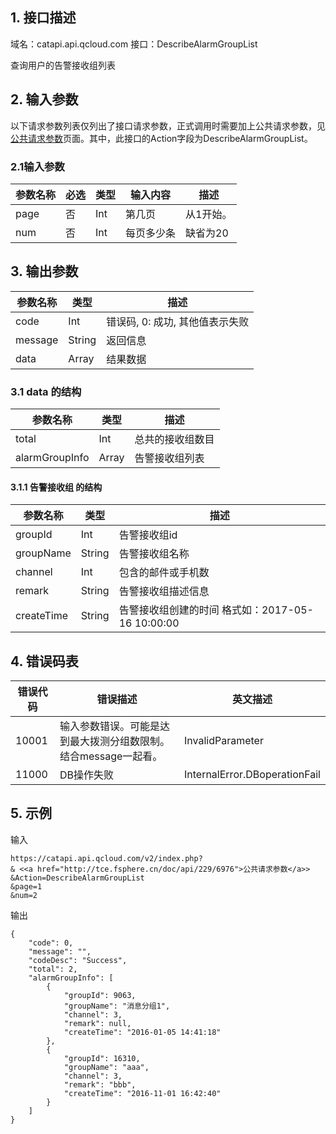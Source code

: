 ## 1. 接口描述

域名：catapi.api.qcloud.com
接口：DescribeAlarmGroupList



查询用户的告警接收组列表

## 2. 输入参数

以下请求参数列表仅列出了接口请求参数，正式调用时需要加上公共请求参数，见<a href="/doc/api/405/公共请求参数" title="公共请求参数">公共请求参数</a>页面。其中，此接口的Action字段为DescribeAlarmGroupList。

### 2.1输入参数

| 参数名称 | 必选   | 类型   | 输入内容  | 描述    |
| ---- | ---- | ---- | ----- | ----- |
| page | 否    | Int  | 第几页   | 从1开始。 |
| num  | 否    | Int  | 每页多少条 | 缺省为20 |
#### 

## 3. 输出参数

| 参数名称    | 类型     | 描述                  |
| ------- | ------ | ------------------- |
| code    | Int    | 错误码, 0: 成功, 其他值表示失败 |
| message | String | 返回信息                |
| data    | Array  | 结果数据                |

### 3.1 data 的结构

| 参数名称           | 类型    | 描述       |
| -------------- | ----- | -------- |
| total          | Int   | 总共的接收组数目 |
| alarmGroupInfo | Array | 告警接收组列表  |

#### 3.1.1 告警接收组  的结构  

| 参数名称       | 类型     | 描述                                  |
| ---------- | ------ | ----------------------------------- |
| groupId    | Int    | 告警接收组id                             |
| groupName  | String | 告警接收组名称                             |
| channel    | Int    | 包含的邮件或手机数                           |
| remark     | String | 告警接收组描述信息                           |
| createTime | String | 告警接收组创建的时间  格式如：2017-05-16 10:00:00 |



## 4. 错误码表

| 错误代码  | 错误描述                                | 英文描述                          |
| ----- | ----------------------------------- | ----------------------------- |
| 10001 | 输入参数错误。可能是达到最大拨测分组数限制。结合message一起看。 | InvalidParameter              |
| 11000 | DB操作失败                              | InternalError.DBoperationFail |

## 5. 示例

输入

```
https://catapi.api.qcloud.com/v2/index.php?
& <<a href="http://tce.fsphere.cn/doc/api/229/6976">公共请求参数</a>>
&Action=DescribeAlarmGroupList
&page=1
&num=2
```

输出

```
{
    "code": 0,
    "message": "",
    "codeDesc": "Success",
    "total": 2,
    "alarmGroupInfo": [
        {
            "groupId": 9063,
            "groupName": "消息分组1",
            "channel": 3,
            "remark": null,
            "createTime": "2016-01-05 14:41:18"
        },
        {
            "groupId": 16310,
            "groupName": "aaa",
            "channel": 3,
            "remark": "bbb",
            "createTime": "2016-11-01 16:42:40"
        }
    ]
}
```